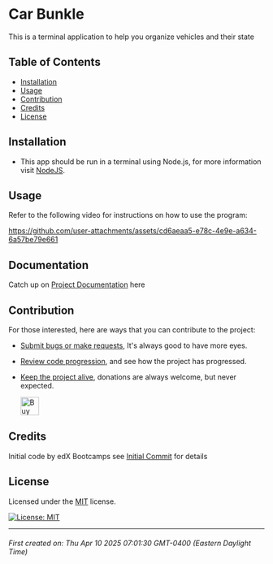 # Car Bunkle

This is a terminal application to help you organize vehicles and their state



## Table of Contents

- [Installation](#installation)
- [Usage](#usage)
- [Contribution](#contribution)
- [Credits](#credits)
- [License](#license)





## Installation

* This app should be run in a terminal using Node.js, for more information visit [NodeJS](https://nodejs.org/en).





## Usage

Refer to the following video for instructions on how to use the program:

https://github.com/user-attachments/assets/cd6aeaa5-e78c-4e9e-a634-6a57be79e661




## Documentation

Catch up on [Project Documentation](https://github.com/ArtOfTheNiles/car-bunkle/wiki) here







## Contribution

For those interested, here are ways that you can contribute to the project:

* [Submit bugs or make requests](https://github.com/ArtOfTheNiles/car-bunkle/issues), It's always good to have more eyes.
* [Review code progression](https://github.com/ArtOfTheNiles/car-bunkle/pulls), and see how the project has progressed.
* [Keep the project alive](https://ko-fi.com/artoftheniles#), donations are always welcome, but never expected.

    <a href='https://ko-fi.com/V7V116V0Z9' target='_blank'><img height='36' style='border:0px;height:36px;' src='https://storage.ko-fi.com/cdn/kofi6.png?v=6' border='0' alt='Buy Me a Coffee at ko-fi.com' /></a>




## Credits

Initial code by edX Bootcamps see [Initial Commit]() for details




## License

Licensed under the [MIT](LICENSE.txt) license. 

[![License: MIT](https://img.shields.io/badge/License-MIT-yellow.svg)](https://opensource.org/licenses/MIT)

---

###### First created on: Thu Apr 10 2025 07:01:30 GMT-0400 (Eastern Daylight Time)
